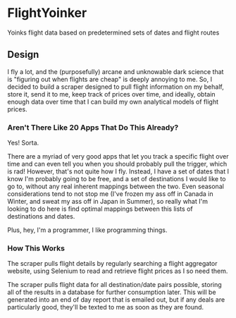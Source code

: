 # FlightYoinker
Yoinks flight data based on predetermined sets of dates and flight routes

## Design
I fly a lot, and the (purposefully) arcane and unknowable dark science that is "figuring out when flights are cheap" is deeply annoying to me. So, I decided to build a scraper designed to pull flight information on my behalf, store it, send it to me, keep track of prices over time, and ideally, obtain enough data over time that I can build my own analytical models of flight prices.

### Aren't There Like 20 Apps That Do This Already?
Yes! Sorta.

There are a myriad of very good apps that let you track a specific flight over time and can even tell you when you should probably pull the trigger, which is rad! However, that's not quite how I fly. Instead, I have a set of dates that I know I'm probably going to be free, and a set of destinations I would like to go to, without any real inherent mappings between the two. Even seasonal considerations tend to not stop me (I've frozen my ass off in Canada in Winter, and sweat my ass off in Japan in Summer), so really what I'm looking to do here is find optimal mappings between this lists of destinations and dates.

Plus, hey, I'm a programmer, I like programming things.

### How This Works
The scraper pulls flight details by regularly searching a flight aggregator website, using Selenium to read and retrieve flight prices as I so need them.

The scraper pulls flight data for all destination/date pairs possible, storing all of the results in a database for further consumption later. This will be generated into an end of day report that is emailed out, but if any deals are particularly good, they'll be texted to me as soon as they are found.

